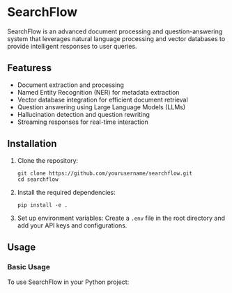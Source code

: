 # SearchFlow

SearchFlow is an advanced document processing and question-answering system that leverages natural language processing and vector databases to provide intelligent responses to user queries.

## Featuress

- Document extraction and processing
- Named Entity Recognition (NER) for metadata extraction
- Vector database integration for efficient document retrieval
- Question answering using Large Language Models (LLMs)
- Hallucination detection and question rewriting
- Streaming responses for real-time interaction

## Installation

1. Clone the repository:
   ```
   git clone https://github.com/yourusername/searchflow.git
   cd searchflow
   ```

2. Install the required dependencies:
   ```
   pip install -e .
   ```

3. Set up environment variables:
   Create a `.env` file in the root directory and add your API keys and configurations.

## Usage

### Basic Usage

To use SearchFlow in your Python project:
